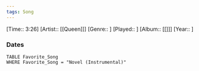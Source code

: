 ```yaml
---
tags: Song  
---
```

[Time:: 3:26]
[Artist:: [[Queen]]]
[Genre:: ]
[Played:: ]
[Album:: [[]]]
[Year:: ]
### Dates
````dataview
TABLE Favorite_Song
WHERE Favorite_Song = "Novel (Instrumental)"
````